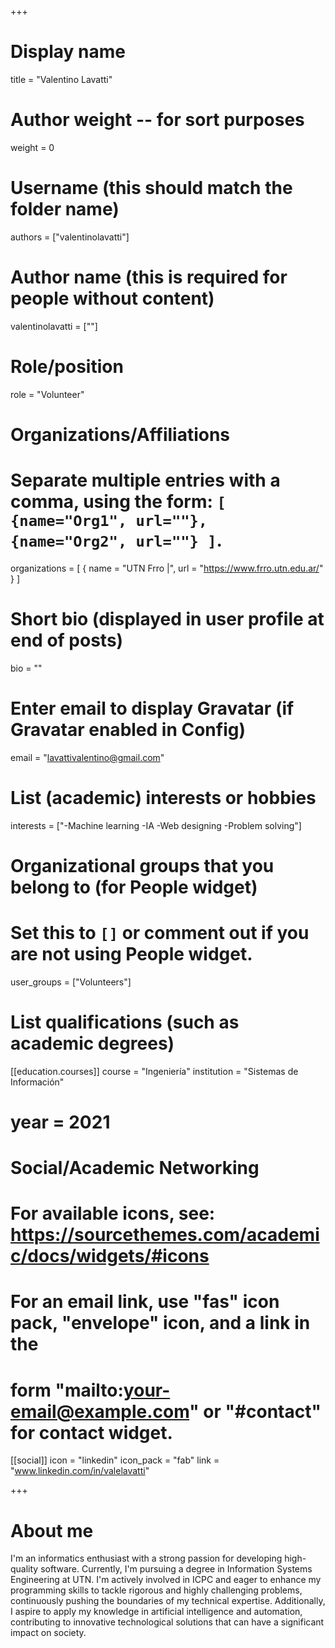 +++
# Display name
title = "Valentino Lavatti"

# Author weight -- for sort purposes
weight = 0

# Username (this should match the folder name)
authors = ["valentinolavatti"]

# Author name (this is required for people without content)
valentinolavatti = [""]

# Role/position
role = "Volunteer"

# Organizations/Affiliations
#   Separate multiple entries with a comma, using the form: `[ {name="Org1", url=""}, {name="Org2", url=""} ]`.
organizations = [ { name = "UTN Frro |", url = "https://www.frro.utn.edu.ar/" } ]

# Short bio (displayed in user profile at end of posts)
bio = ""

# Enter email to display Gravatar (if Gravatar enabled in Config)
email = "lavattivalentino@gmail.com"

# List (academic) interests or hobbies
interests = ["-Machine learning -IA -Web designing -Problem solving"]             

# Organizational groups that you belong to (for People widget)
#   Set this to `[]` or comment out if you are not using People widget.
user_groups = ["Volunteers"]

# List qualifications (such as academic degrees)

[[education.courses]]
course = "Ingeniería"
institution = "Sistemas de Información"
# year = 2021

# Social/Academic Networking
# For available icons, see: https://sourcethemes.com/academic/docs/widgets/#icons
#   For an email link, use "fas" icon pack, "envelope" icon, and a link in the
#   form "mailto:your-email@example.com" or "#contact" for contact widget.

[[social]]
  icon = "linkedin"
  icon_pack = "fab"
  link = "www.linkedin.com/in/valelavatti"

+++

# About me 

I'm an informatics enthusiast with a strong passion for developing high-quality software. Currently, I'm pursuing a degree in Information Systems Engineering at UTN. I'm actively involved in ICPC and eager to enhance my programming skills to tackle rigorous and highly challenging problems, continuously pushing the boundaries of my technical expertise. Additionally, I aspire to apply my knowledge in artificial intelligence and automation, contributing to innovative technological solutions that can have a significant impact on society.
